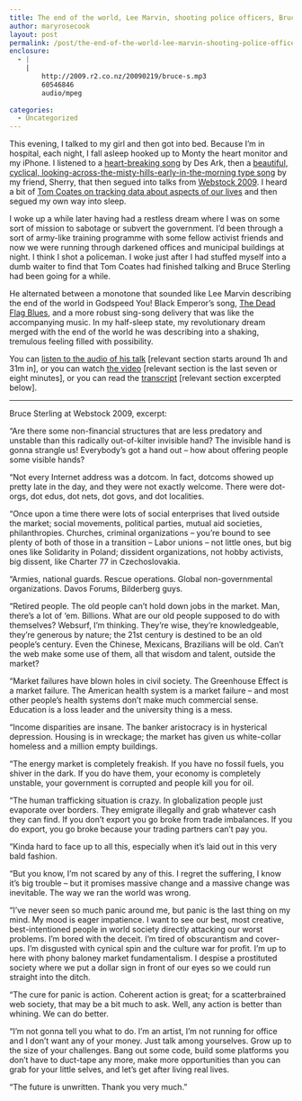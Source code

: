 ```yaml
---
title: The end of the world, Lee Marvin, shooting police officers, Bruce Sterling and Godspeed You! Black Emperor
author: maryrosecook
layout: post
permalink: /post/the-end-of-the-world-lee-marvin-shooting-police-officers-bruce-sterling-and-godspeed-you-black-emperor-2
enclosure:
  - |
    |
        http://2009.r2.co.nz/20090219/bruce-s.mp3
        60546846
        audio/mpeg
        
categories:
  - Uncategorized
---
```

This evening, I talked to my girl and then got into bed. Because I&#8217;m in hospital, each night, I fall asleep hooked up to Monty the heart monitor and my iPhone. I listened to a [heart-breaking song][1] by Des Ark, then a [beautiful, cyclical, looking-across-the-misty-hills-early-in-the-morning type song][2] by my friend, Sherry, that then segued into talks from [Webstock 2009][3]. I heard a bit of [Tom Coates on tracking data about aspects of our lives][4] and then segued my own way into sleep.

I woke up a while later having had a restless dream where I was on some sort of mission to sabotage or subvert the government. I&#8217;d been through a sort of army-like training programme with some fellow activist friends and now we were running through darkened offices and municipal buildings at night. I think I shot a policeman. I woke just after I had stuffed myself into a dumb waiter to find that Tom Coates had finished talking and Bruce Sterling had been going for a while.

He alternated between a monotone that sounded like Lee Marvin describing the end of the world in Godspeed You! Black Emperor&#8217;s song, [The Dead Flag Blues][5], and a more robust sing-song delivery that was like the accompanying music. In my half-sleep state, my revolutionary dream merged with the end of the world he was describing into a shaking, tremulous feeling filled with possibility.

You can [listen to the audio of his talk][6] [relevant section starts around 1h and 31m in], or you can watch [][7][the video][8] [relevant section is the last seven or eight minutes], or you can read the [transcript][9] [relevant section excerpted below].

* * *

Bruce Sterling at Webstock 2009, excerpt:

&#8220;Are there some non-financial structures that are less predatory and unstable than this radically out-of-kilter invisible hand? The invisible hand is gonna strangle us! Everybody&#8217;s got a hand out &#8211; how about offering people some visible hands?

&#8220;Not every Internet address was a dotcom. In fact, dotcoms showed up pretty late in the day, and they were not exactly welcome. There were dot-orgs, dot edus, dot nets, dot govs, and dot localities.

&#8220;Once upon a time there were lots of social enterprises that lived outside the market; social movements, political parties, mutual aid societies, philanthropies. Churches, criminal organizations &#8211; you&#8217;re bound to see plenty of both of those in a transition &#8211; Labor unions &#8211; not little ones, but big ones like Solidarity in Poland; dissident organizations, not hobby activists, big dissent, like Charter 77 in Czechoslovakia.

&#8220;Armies, national guards. Rescue operations. Global non-governmental organizations. Davos Forums, Bilderberg guys.

&#8220;Retired people. The old people can&#8217;t hold down jobs in the market. Man, there&#8217;s a lot of &#8216;em. Billions. What are our old people supposed to do with themselves? Websurf, I&#8217;m thinking. They&#8217;re wise, they&#8217;re knowledgeable, they&#8217;re generous by nature; the 21st century is destined to be an old people&#8217;s century. Even the Chinese, Mexicans, Brazilians will be old. Can&#8217;t the web make some use of them, all that wisdom and talent, outside the market?

&#8220;Market failures have blown holes in civil society. The Greenhouse Effect is a market failure. The American health system is a market failure &#8211; and most other people&#8217;s health systems don&#8217;t make much commercial sense. Education is a loss leader and the university thing is a mess.

&#8220;Income disparities are insane. The banker aristocracy is in hysterical depression. Housing is in wreckage; the market has given us white-collar homeless and a million empty buildings.

&#8220;The energy market is completely freakish. If you have no fossil fuels, you shiver in the dark. If you do have them, your economy is completely unstable, your government is corrupted and people kill you for oil.

&#8220;The human trafficking situation is crazy. In globalization people just evaporate over borders. They emigrate illegally and grab whatever cash they can find. If you don&#8217;t export you go broke from trade imbalances. If you do export, you go broke because your trading partners can&#8217;t pay you.

&#8220;Kinda hard to face up to all this, especially when it&#8217;s laid out in this very bald fashion.

&#8220;But you know, I&#8217;m not scared by any of this. I regret the suffering, I know it&#8217;s big trouble &#8211; but it promises massive change and a massive change was inevitable. The way we ran the world was wrong.

&#8220;I&#8217;ve never seen so much panic around me, but panic is the last thing on my mind. My mood is eager impatience. I want to see our best, most creative, best-intentioned people in world society directly attacking our worst problems. I&#8217;m bored with the deceit. I&#8217;m tired of obscurantism and cover-ups. I&#8217;m disgusted with cynical spin and the culture war for profit. I&#8217;m up to here with phony baloney market fundamentalism. I despise a prostituted society where we put a dollar sign in front of our eyes so we could run straight into the ditch.

&#8220;The cure for panic is action. Coherent action is great; for a scatterbrained web society, that may be a bit much to ask. Well, any action is better than whining. We can do better.

&#8220;I&#8217;m not gonna tell you what to do. I&#8217;m an artist, I&#8217;m not running for office and I don&#8217;t want any of your money. Just talk among yourselves. Grow up to the size of your challenges. Bang out some code, build some platforms you don&#8217;t have to duct-tape any more, make more opportunities than you can grab for your little selves, and let&#8217;s get after living real lives.

&#8220;The future is unwritten. Thank you very much.&#8221;

 [1]: http://maryrosecook.playmary.com/track/desark_mysaddleiswaitingcmonjustonit
 [2]: http://maryrosecook.playmary.com/track/musicforone_forwardsandback
 [3]: http://www.webstock.org.nz/talks/events/webstock-09/
 [4]: http://vimeo.com/5102055
 [5]: http://maryrosecook.playmary.com/track/godspeedyoublackemperor_thedeadflagblues
 [6]: http://2009.r2.co.nz/20090219/bruce-s.mp3
 [7]: http://
 [8]: http://vimeo.com/4955251
 [9]: http://www.wired.com/beyond_the_beyond/2009/03/what-bruce-ster/